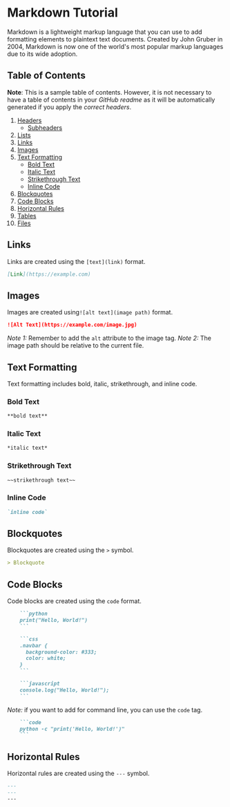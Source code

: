 # Markdown Tutorial

Markdown is a lightweight markup language that you can use to add formatting elements to plaintext text documents. Created by John Gruber in 2004, Markdown is now one of the world's most popular markup languages due to its wide adoption.

## Table of Contents

**Note**: This is a sample table of contents. However, it is not necessary to have a table of contents in your *GitHub readme* as it will be automatically generated if you apply the *correct headers*.

1. [Headers](#headers)
    - [Subheaders](#subheaders)
2. [Lists](#lists)
3. [Links](#links)
4. [Images](#images)
5. [Text Formatting](#text-formatting)
    - [Bold Text](#bold-text)
    - [Italic Text](#italic-text)
    - [Strikethrough Text](#strikethrough-text)
    - [Inline Code](#inline-code)
6. [Blockquotes](#blockquotes)
7. [Code Blocks](#code-blocks)
8. [Horizontal Rules](#horizontal-rules)
9. [Tables](#tables)
10. [Files](#files)

## Links

Links are created using the `[text](link)` format.

```markdown
[Link](https://example.com)
```

## Images

Images are created using`![alt text](image path)` format.

```markdown
![Alt Text](https://example.com/image.jpg)
```

*Note 1:* Remember to add the `alt` attribute to the image tag.
*Note 2:* The image path should be relative to the current file.

## Text Formatting

Text formatting includes bold, italic, strikethrough, and inline code.

### Bold Text

```markdown
**bold text**
```

### Italic Text

```markdown
*italic text*
```

### Strikethrough Text

```markdown
~~strikethrough text~~
```

### Inline Code

```markdown
`inline code`
```

## Blockquotes

Blockquotes are created using the `>` symbol.

```markdown
> Blockquote
```


## Code Blocks

Code blocks are created using the ````code```` format.

```markdown
    ```python
    print("Hello, World!")
    ```
```

```markdown
    ```css
    .navbar {
      background-color: #333;
      color: white;
    }
    ```
```

```markdown
    ```javascript
    console.log("Hello, World!");
    ```
```

*Note:* if you want to add for command line, you can use the `code` tag.

```markdown
    ```code
    python -c "print('Hello, World!')"
    ```
```

## Horizontal Rules

Horizontal rules are created using the `---` symbol.

```markdown
---
---
---
```





